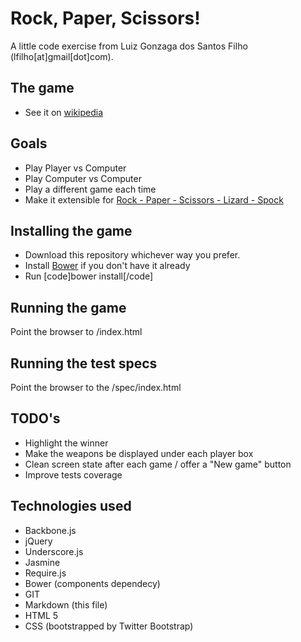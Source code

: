# Rock, Paper, Scissors!

A little code exercise from Luiz Gonzaga dos Santos Filho (lfilho[at]gmail[dot]com).

## The game
 - See it on [wikipedia][1]

## Goals
 - Play Player vs Computer
 - Play Computer vs Computer
 - Play a different game each time
 - Make it extensible for [Rock - Paper - Scissors - Lizard - Spock][2]

## Installing the game
 - Download this repository whichever way you prefer.
 - Install [Bower][3] if you don't have it already
 - Run [code]bower install[/code]

## Running the game
Point the browser to /index.html

## Running the test specs
Point the browser to the /spec/index.html

## TODO's
- Highlight the winner
- Make the weapons be displayed under each player box
- Clean screen state after each game / offer a "New game" button
- Improve tests coverage

## Technologies used
 - Backbone.js
 - jQuery
 - Underscore.js
 - Jasmine
 - Require.js
 - Bower (components dependecy)
 - GIT
 - Markdown (this file)
 - HTML 5
 - CSS (bootstrapped by Twitter Bootstrap)

 [1]: http://en.wikipedia.org/wiki/Rock-paper-scissors
 [2]: http://en.wikipedia.org/wiki/Rock-paper-scissors-lizard-Spock
 [3]: https://github.com/twitter/bower
